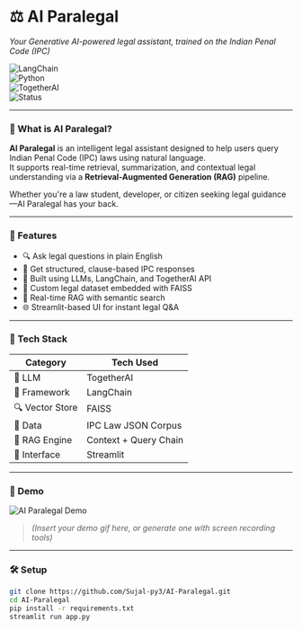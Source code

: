 # ⚖️ AI Paralegal  
*Your Generative AI-powered legal assistant, trained on the Indian Penal Code (IPC)*

![LangChain](https://img.shields.io/badge/LangChain-RAG-blue)  
![Python](https://img.shields.io/badge/Python-3.10-green)  
![TogetherAI](https://img.shields.io/badge/TogetherAI-LLM-orange)  
![Status](https://img.shields.io/badge/Status-Working-brightgreen)

---

### 🧠 What is AI Paralegal?

**AI Paralegal** is an intelligent legal assistant designed to help users query Indian Penal Code (IPC) laws using natural language.  
It supports real-time retrieval, summarization, and contextual legal understanding via a **Retrieval-Augmented Generation (RAG)** pipeline.

Whether you're a law student, developer, or citizen seeking legal guidance—AI Paralegal has your back.

---

### 🔧 Features

- 🔍 Ask legal questions in plain English  
- 📜 Get structured, clause-based IPC responses  
- 🤖 Built using LLMs, LangChain, and TogetherAI API  
- 📁 Custom legal dataset embedded with FAISS  
- 🧠 Real-time RAG with semantic search  
- 🌐 Streamlit-based UI for instant legal Q&A

---

### 🧰 Tech Stack

| Category | Tech Used |
|----------|-----------|
| 💬 LLM | TogetherAI |
| 🔗 Framework | LangChain |
| 🔍 Vector Store | FAISS |
| 📄 Data | IPC Law JSON Corpus |
| 🧠 RAG Engine | Context + Query Chain |
| 🎯 Interface | Streamlit |

---

### 🚀 Demo

![AI Paralegal Demo](demo.gif)  
> *(Insert your demo gif here, or generate one with screen recording tools)*

---

### 🛠️ Setup

```bash
git clone https://github.com/Sujal-py3/AI-Paralegal.git
cd AI-Paralegal
pip install -r requirements.txt
streamlit run app.py
